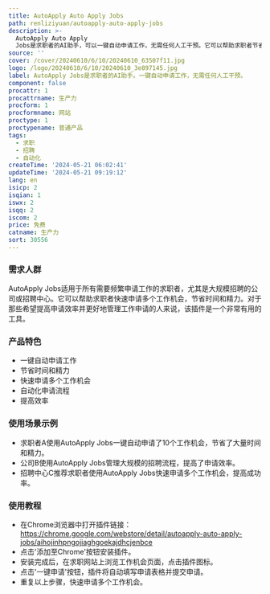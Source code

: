 ```yaml
---
title: AutoApply Auto Apply Jobs
path: renliziyuan/autoapply-auto-apply-jobs
description: >-
  AutoApply Auto Apply
  Jobs是求职者的AI助手，可以一键自动申请工作，无需任何人工干预。它可以帮助求职者节省时间和精力，快速申请多个工作机会。该插件的主要优点是自动化申请流程，提高效率。它适用于所有需要频繁申请工作的求职者，尤其是大规模招聘的公司或招聘中心。
source: ''
cover: /cover/20240610/6/10/20240610_63507f11.jpg
logo: /logo/20240610/6/10/20240610_3e897145.jpg
label: AutoApply Jobs是求职者的AI助手。一键自动申请工作，无需任何人工干预。
component: false
procattr: 1
procattrname: 生产力
procform: 1
procformname: 网站
proctype: 1
proctypename: 普通产品
tags:
  - 求职
  - 招聘
  - 自动化
createTime: '2024-05-21 06:02:41'
updateTime: '2024-05-21 09:19:12'
lang: en
isicp: 2
isqian: 1
iswx: 2
isqq: 2
iscom: 2
price: 免费
catname: 生产力
sort: 30556
---
```




### 需求人群
AutoApply Jobs适用于所有需要频繁申请工作的求职者，尤其是大规模招聘的公司或招聘中心。它可以帮助求职者快速申请多个工作机会，节省时间和精力。对于那些希望提高申请效率并更好地管理工作申请的人来说，该插件是一个非常有用的工具。

### 产品特色
* 一键自动申请工作
* 节省时间和精力
* 快速申请多个工作机会
* 自动化申请流程
* 提高效率

### 使用场景示例
* 求职者A使用AutoApply Jobs一键自动申请了10个工作机会，节省了大量时间和精力。
* 公司B使用AutoApply Jobs管理大规模的招聘流程，提高了申请效率。
* 招聘中心C推荐求职者使用AutoApply Jobs快速申请多个工作机会，提高成功率。

### 使用教程
* 在Chrome浏览器中打开插件链接：https://chrome.google.com/webstore/detail/autoapply-auto-apply-jobs/aihojinhpngojiaghgoekajdhcjenbce
* 点击'添加至Chrome'按钮安装插件。
* 安装完成后，在求职网站上浏览工作机会页面，点击插件图标。
* 点击'一键申请'按钮，插件将自动填写申请表格并提交申请。
* 重复以上步骤，快速申请多个工作机会。

  
